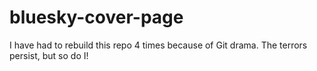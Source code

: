 # bluesky-cover-page

I have had to rebuild this repo 4 times because of Git drama. The terrors persist, but so do I!
